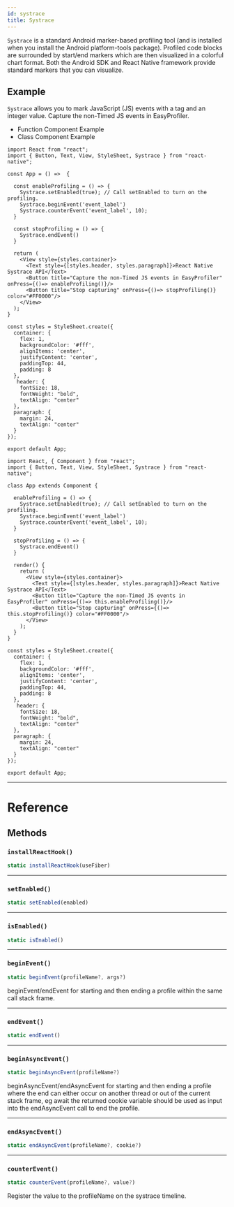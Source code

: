 ```yaml
---
id: systrace
title: Systrace
---
```


`Systrace` is a standard Android marker-based profiling tool (and is installed when you install the Android platform-tools package). Profiled code blocks are surrounded by start/end markers which are then visualized in a colorful chart format. Both the Android SDK and React Native framework provide standard markers that you can visualize.

## Example

`Systrace` allows you to mark JavaScript (JS) events with a tag and an integer value. Capture the non-Timed JS events in EasyProfiler.

<div class="toggler">
  <ul role="tablist" class="toggle-syntax">
    <li id="functional" class="button-functional" aria-selected="false" role="tab" tabindex="0" aria-controls="functionaltab" onclick="displayTabs('syntax', 'functional')">
      Function Component Example
    </li>
    <li id="classical" class="button-classical" aria-selected="false" role="tab" tabindex="0" aria-controls="classicaltab" onclick="displayTabs('syntax', 'classical')">
      Class Component Example
    </li>
  </ul>
</div>

<block class="functional syntax" />

```SnackPlayer name=Systrace%20Function%20Component%20Example
import React from "react";
import { Button, Text, View, StyleSheet, Systrace } from "react-native";

const App = () =>  {

  const enableProfiling = () => {
    Systrace.setEnabled(true); // Call setEnabled to turn on the profiling.
    Systrace.beginEvent('event_label')
    Systrace.counterEvent('event_label', 10);
  }

  const stopProfiling = () => {
    Systrace.endEvent()
  }

  return (
    <View style={styles.container}>
      <Text style={[styles.header, styles.paragraph]}>React Native Systrace API</Text>
      <Button title="Capture the non-Timed JS events in EasyProfiler" onPress={()=> enableProfiling()}/>
      <Button title="Stop capturing" onPress={()=> stopProfiling()} color="#FF0000"/>
    </View>
  );
}

const styles = StyleSheet.create({
  container: {
    flex: 1,
    backgroundColor: '#fff',
    alignItems: 'center',
    justifyContent: 'center',
    paddingTop: 44,
    padding: 8
  },
   header: {
    fontSize: 18,
    fontWeight: "bold",
    textAlign: "center"
  },
  paragraph: {
    margin: 24,
    textAlign: "center"
  }
});

export default App;
```

<block class="classical syntax" />

```SnackPlayer name=Systrace%20Class%20Component%20Example
import React, { Component } from "react";
import { Button, Text, View, StyleSheet, Systrace } from "react-native";

class App extends Component {

  enableProfiling = () => {
    Systrace.setEnabled(true); // Call setEnabled to turn on the profiling.
    Systrace.beginEvent('event_label')
    Systrace.counterEvent('event_label', 10);
  }

  stopProfiling = () => {
    Systrace.endEvent()
  }

  render() {
    return (
      <View style={styles.container}>
        <Text style={[styles.header, styles.paragraph]}>React Native Systrace API</Text>
        <Button title="Capture the non-Timed JS events in EasyProfiler" onPress={()=> this.enableProfiling()}/>
        <Button title="Stop capturing" onPress={()=> this.stopProfiling()} color="#FF0000"/>
      </View>
    );
  }
}

const styles = StyleSheet.create({
  container: {
    flex: 1,
    backgroundColor: '#fff',
    alignItems: 'center',
    justifyContent: 'center',
    paddingTop: 44,
    padding: 8
  },
   header: {
    fontSize: 18,
    fontWeight: "bold",
    textAlign: "center"
  },
  paragraph: {
    margin: 24,
    textAlign: "center"
  }
});

export default App;
```

<block class="endBlock syntax" />

---

# Reference

## Methods

### `installReactHook()`

```jsx
static installReactHook(useFiber)
```

---

### `setEnabled()`

```jsx
static setEnabled(enabled)
```

---

### `isEnabled()`

```jsx
static isEnabled()
```

---

### `beginEvent()`

```jsx
static beginEvent(profileName?, args?)
```

beginEvent/endEvent for starting and then ending a profile within the same call stack frame.

---

### `endEvent()`

```jsx
static endEvent()
```

---

### `beginAsyncEvent()`

```jsx
static beginAsyncEvent(profileName?)
```

beginAsyncEvent/endAsyncEvent for starting and then ending a profile where the end can either occur on another thread or out of the current stack frame, eg await the returned cookie variable should be used as input into the endAsyncEvent call to end the profile.

---

### `endAsyncEvent()`

```jsx
static endAsyncEvent(profileName?, cookie?)
```

---

### `counterEvent()`

```jsx
static counterEvent(profileName?, value?)
```

Register the value to the profileName on the systrace timeline.